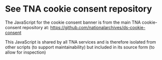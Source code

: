 # See TNA cookie consent repository

The JavaScript for the cookie consent banner is from the main TNA cookie-consent repository at: https://github.com/nationalarchives/ds-cookie-consent

This JavaScript is shared by all TNA services and is therefore isolated from other scripts (to support maintainability) but included in its source form (to allow for inspection)
